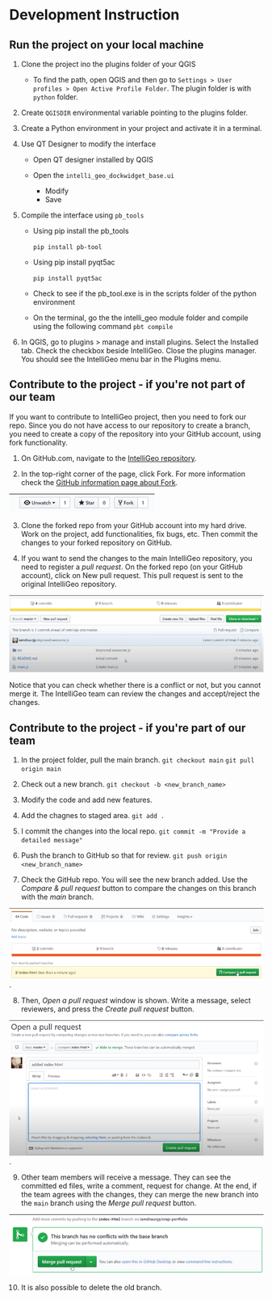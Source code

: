 # Development Instruction

## Run the project on your local machine

1. Clone the project ino the plugins folder of your QGIS
    - To find the path, open QGIS and then go to `Settings > User profiles > Open Active Profile Folder`. The plugin folder is with `python` folder.
2. Create `QGISDIR` environmental variable pointing to the plugins folder.
3. Create a Python environment in your project and activate it in a terminal.
4. Use QT Designer to modify the interface 

    - Open QT designer installed by QGIS
    - Open the `intelli_geo_dockwidget_base.ui`
    
        - Modify
        - Save
5. Compile the interface using `pb_tools`

    - Using pip install the pb_tools

        `pip install pb-tool`

    - Using pip install pyqt5ac

        `pip install pyqt5ac`
    - Check to see if the pb_tool.exe is in the scripts folder of the python environment
    - On the terminal, go the the intelli_geo module folder and compile using the following command
        `pbt compile`
6. In QGIS, go to plugins > manage and install plugins. Select the Installed tab. Check the checkbox beside IntelliGeo. Close the plugins manager. You should see the IntelliGeo menu bar in the Plugins menu.

## Contribute to the project - if you're not part of our team

If you want to contribute to IntelliGeo project, then you need to fork our repo. Since you do not have access to our repository to create a branch, you need to create a copy of the repository into your GitHub account, using fork functionality.

1. On GitHub.com, navigate to the [IntelliGeo repository](https://github.com/MahdiFarnaghi/intelli_geo).

2. In the top-right corner of the page, click Fork. For more information check the [GitHub information page about Fork](https://docs.github.com/en/pull-requests/collaborating-with-pull-requests/working-with-forks/fork-a-repo).

![Fork](img/fork.png "Fork")

3. Clone the forked repo from your GitHub account into my hard drive. Work on the project, add functionalities, fix bugs, etc. Then commit the changes to your forked repository on GitHub. 

4. If you want to send the changes to the main IntelliGeo repository, you need to register a *pull request*. On the forked repo (on your GitHub account), click on New pull request. This pull request is sent to the original IntelliGeo repository.

![New pull request](/img/new_pull_request.png "New pull request")

Notice that you can check whether there is a conflict or not, but you cannot merge it. The IntelliGeo team can review the changes and accept/reject the changes.

## Contribute to the project - if you're part of our team

1. In the project folder, pull the main branch.
    `git checkout main`
    `git pull origin main`

2. Check out a new branch.
    `git checkout -b <new_branch_name>`

3. Modify the code and add new features.

4.  Add the chagnes to staged area.
    `git add .`

5. I commit the changes into the local repo.
    `git commit -m "Provide a detailed message"`

6. Push the branch to GitHub so that for review.
    `git push origin <new_branch_name>`

7. Check the GitHub repo. You will see the new branch added. Use the *Compare & pull request* button to compare the changes on this branch with the *main* branch.

![Compare and Pull Request Button](/img/compare_and_pull_request.png "Compare and Pull Request Button").

8. Then, *Open a pull request* window is shown. Write a message, select reviewers, and press the *Create pull request* button.

 ![Open a pull request window](/img/open_pull_request.png "Open a pull request window").

9. Other team members will receive a message. They can see the committed
ed files, write a comment, request for change. At the end, if the team agrees with the changes, they can merge the new branch into the `main` branch using the *Merge pull request* button.  

![Merge pull request button](/img/merge_pull_request.png "Merge pull request button")

10. It is also possible to delete the old branch.